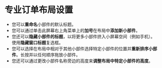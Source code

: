 # **专业订单布局设置**

- 您可以**重命名**小部件的默认标题。
- 您可以通过单击此屏幕右上角菜单上的**加号**在布局中**添加新小部件**。
- 您还可以**隐藏小部件的标题**，以将更多小部件挤入小屏幕空间（例如手机）。使用**隐藏窗口标题**复选框。
- 您可以选择在布局中相对于其他小部件选择特定小部件的位置并**重新排序小部件**。长按并以任何顺序拖放小部件。
- 您还可以通过更改小部件名称旁边的高度来**调整布局中特定小部件的高度**。


